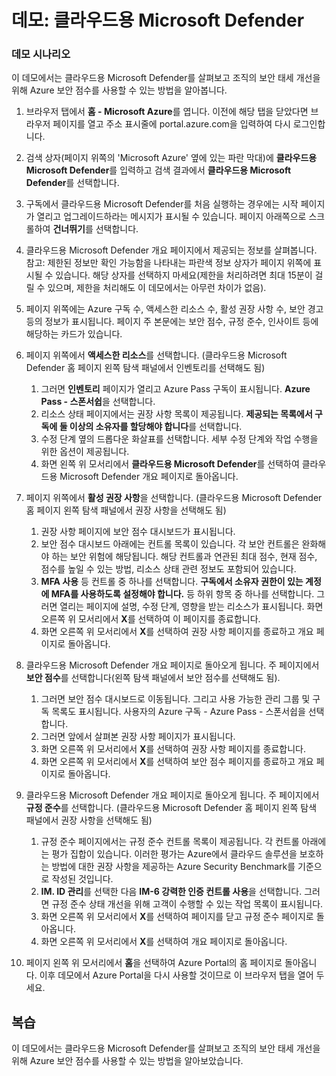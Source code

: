 ﻿---
Demo:
    title: '클라우드용 Microsoft Defender'
    module: '모듈 3 단원 2: Microsoft 보안 솔루션의 기능 설명: Azure의 보안 관리 기능 설명'
---

# 데모: 클라우드용 Microsoft Defender

### 데모 시나리오

이 데모에서는 클라우드용 Microsoft Defender를 살펴보고 조직의 보안 태세 개선을 위해 Azure 보안 점수를 사용할 수 있는 방법을 알아봅니다.

1. 브라우저 탭에서 **홈 - Microsoft Azure**를 엽니다.  이전에 해당 탭을 닫았다면 브라우저 페이지를 열고 주소 표시줄에 portal.azure.com을 입력하여 다시 로그인합니다.

1. 검색 상자(페이지 위쪽의 'Microsoft Azure' 옆에 있는 파란 막대)에 **클라우드용 Microsoft Defender**를 입력하고 검색 결과에서 **클라우드용 Microsoft Defender**를 선택합니다.

1. 구독에서 클라우드용 Microsoft Defender를 처음 실행하는 경우에는 시작 페이지가 열리고 업그레이드하라는 메시지가 표시될 수 있습니다.  페이지 아래쪽으로 스크롤하여 **건너뛰기**를 선택합니다.

1. 클라우드용 Microsoft Defender 개요 페이지에서 제공되는 정보를 살펴봅니다.  참고: 제한된 정보만 확인 가능함을 나타내는 파란색 정보 상자가 페이지 위쪽에 표시될 수 있습니다.  해당 상자를 선택하지 마세요(제한을 처리하려면 최대 15분이 걸릴 수 있으며, 제한을 처리해도 이 데모에서는 아무런 차이가 없음).

1. 페이지 위쪽에는 Azure 구독 수, 액세스한 리소스 수, 활성 권장 사항 수, 보안 경고 등의 정보가 표시됩니다.  페이지 주 본문에는 보안 점수, 규정 준수, 인사이트 등에 해당하는 카드가 있습니다.  

1. 페이지 위쪽에서 **액세스한 리소스**를 선택합니다.  (클라우드용 Microsoft Defender 홈 페이지 왼쪽 탐색 패널에서 인벤토리를 선택해도 됨)
    1. 그러면 **인벤토리** 페이지가 열리고 Azure Pass 구독이 표시됩니다.  **Azure Pass - 스폰서쉽**을 선택합니다.
    1. 리소스 상태 페이지에서는 권장 사항 목록이 제공됩니다. **제공되는 목록에서 구독에 둘 이상의 소유자를 할당해야 합니다**를 선택합니다.
    1. 수정 단계 옆의 드롭다운 화살표를 선택합니다. 세부 수정 단계와 작업 수행을 위한 옵션이 제공됩니다.  
    1. 화면 왼쪽 위 모서리에서 **클라우드용 Microsoft Defender**를 선택하여 클라우드용 Microsoft Defender 개요 페이지로 돌아옵니다.

1. 페이지 위쪽에서 **활성 권장 사항**을 선택합니다.  (클라우드용 Microsoft Defender 홈 페이지 왼쪽 탐색 패널에서 권장 사항을 선택해도 됨)
    1. 권장 사항 페이지에 보안 점수 대시보드가 표시됩니다.
    1. 보안 점수 대시보드 아래에는 컨트롤 목록이 있습니다. 각 보안 컨트롤은 완화해야 하는 보안 위험에 해당됩니다. 해당 컨트롤과 연관된 최대 점수, 현재 점수, 점수를 높일 수 있는 방법, 리소스 상태 관련 정보도 포함되어 있습니다.  
    1. **MFA 사용** 등 컨트롤 중 하나를 선택합니다.  **구독에서 소유자 권한이 있는 계정에 MFA를 사용하도록 설정해야 합니다.** 등 하위 항목 중 하나를 선택합니다.  그러면 열리는 페이지에 설명, 수정 단계, 영향을 받는 리소스가 표시됩니다. 화면 오른쪽 위 모서리에서 **X**를 선택하여 이 페이지를 종료합니다.
    1. 화면 오른쪽 위 모서리에서 **X**를 선택하여 권장 사항 페이지를 종료하고 개요 페이지로 돌아옵니다.

1. 클라우드용 Microsoft Defender 개요 페이지로 돌아오게 됩니다.  주 페이지에서 **보안 점수**를 선택합니다(왼쪽 탐색 패널에서 보안 점수를 선택해도 됨).
    1. 그러면 보안 점수 대시보드로 이동됩니다.  그리고 사용 가능한 관리 그룹 및 구독 목록도 표시됩니다.  사용자의 Azure 구독 - Azure Pass - 스폰서쉽을 선택합니다.
    1. 그러면 앞에서 살펴본 권장 사항 페이지가 표시됩니다.
    1. 화면 오른쪽 위 모서리에서 **X**를 선택하여 권장 사항 페이지를 종료합니다.
    1. 화면 오른쪽 위 모서리에서 **X**를 선택하여 보안 점수 페이지를 종료하고 개요 페이지로 돌아옵니다.

1. 클라우드용 Microsoft Defender 개요 페이지로 돌아오게 됩니다.  주 페이지에서 **규정 준수**를 선택합니다. (클라우드용 Microsoft Defender 홈 페이지 왼쪽 탐색 패널에서 권장 사항을 선택해도 됨)
    1. 규정 준수 페이지에서는 규정 준수 컨트롤 목록이 제공됩니다.  각 컨트롤 아래에는 평가 집합이 있습니다. 이러한 평가는 Azure에서 클라우드 솔루션을 보호하는 방법에 대한 권장 사항을 제공하는 Azure Security Benchmark를 기준으로 작성된 것입니다.
    1. **IM. ID 관리**를 선택한 다음 **IM-6 강력한 인증 컨트롤 사용**을 선택합니다.  그러면 규정 준수 상태 개선을 위해 고객이 수행할 수 있는 작업 목록이 표시됩니다.
    1. 화면 오른쪽 위 모서리에서 **X**를 선택하여 페이지를 닫고 규정 준수 페이지로 돌아옵니다.
    1. 화면 오른쪽 위 모서리에서 **X**를 선택하여 개요 페이지로 돌아옵니다.

1. 페이지 왼쪽 위 모서리에서 **홈**을 선택하여 Azure Portal의 홈 페이지로 돌아옵니다.  이후 데모에서 Azure Portal을 다시 사용할 것이므로 이 브라우저 탭을 열어 두세요.

## 복습

이 데모에서는 클라우드용 Microsoft Defender를 살펴보고 조직의 보안 태세 개선을 위해 Azure 보안 점수를 사용할 수 있는 방법을 알아보았습니다.

